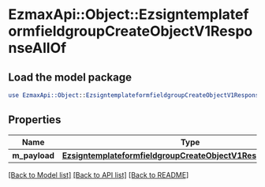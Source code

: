 # EzmaxApi::Object::EzsigntemplateformfieldgroupCreateObjectV1ResponseAllOf

## Load the model package
```perl
use EzmaxApi::Object::EzsigntemplateformfieldgroupCreateObjectV1ResponseAllOf;
```

## Properties
Name | Type | Description | Notes
------------ | ------------- | ------------- | -------------
**m_payload** | [**EzsigntemplateformfieldgroupCreateObjectV1ResponseMPayload**](EzsigntemplateformfieldgroupCreateObjectV1ResponseMPayload.md) |  | 

[[Back to Model list]](../README.md#documentation-for-models) [[Back to API list]](../README.md#documentation-for-api-endpoints) [[Back to README]](../README.md)


